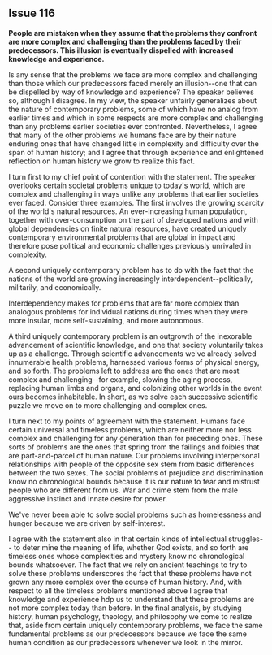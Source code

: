 
Issue 116
---------------------------

**People are mistaken when they assume that the problems they confront are more complex
and challenging than the problems faced by their predecessors. This illusion is eventually
dispelled with increased knowledge and experience.**


Is any sense that the problems we face are more complex and challenging than those which
our predecessors faced merely an illusion--one that can be dispelled by way of knowledge and
experience? The speaker believes so, although I disagree. In my view, the speaker unfairly
generalizes about the nature of contemporary problems, some of which have no analog from
earlier times and which in some respects are more complex and challenging than any
problems earlier societies ever confronted. Nevertheless, I agree that many of the other
problems we humans face are by their nature enduring ones that have changed little in
complexity and difficulty over the span of human history; and I agree that through experience
and enlightened reflection on human history we grow to realize this fact.

I turn first to my chief point of contention with the statement. The speaker overlooks certain
societal problems unique to today's world, which are complex and challenging in ways unlike
any problems that earlier societies ever faced. Consider three examples. The first involves the
growing scarcity of the world's natural resources. An ever-increasing human population,
together with over-consumption on the part of developed nations and with global
dependencies on finite natural resources, have created uniquely contemporary environmental
problems that are global in impact and therefore pose political and economic challenges
previously unrivaled in complexity.

A second uniquely contemporary problem has to do with the fact that the nations of the world
are growing increasingly interdependent--politically, militarily, and economically.

Interdependency makes for problems that are far more complex than analogous problems for
individual nations during times when they were more insular, more self-sustaining, and more
autonomous.

A third uniquely contemporary problem is an outgrowth of the inexorable advancement of
scientific knowledge, and one that society voluntarily takes up as a challenge. Through
scientific advancements we've already solved innumerable health problems, harnessed
various forms of physical energy, and so forth. The problems left to address are the ones that
are most complex and challenging--for example, slowing the aging process, replacing human
limbs and organs, and colonizing other worlds in the event ours becomes inhabitable. In short,
as we solve each successive scientific puzzle we move on to more challenging and complex
ones.

I turn next to my points of agreement with the statement. Humans face certain universal and
timeless problems, which are neither more nor less complex and challenging for any
generation than for preceding ones. These sorts of problems are the ones that spring from the
failings and foibles that are part-and-parcel of human nature. Our problems involving
interpersonal relationships with people of the opposite sex stem from basic differences
between the two sexes. The social problems of prejudice and discrimination know no
chronological bounds because it is our nature to fear and mistrust people who are different
from us. War and crime stem from the male aggressive instinct and innate desire for power.

We've never been able to solve social problems such as homelessness and hunger because
we are driven by self-interest.

I agree with the statement also in that certain kinds of intellectual struggles-- to deter mine
the meaning of life, whether God exists, and so forth are timeless ones whose complexities
and mystery know no chronological bounds whatsoever. The fact that we rely on ancient
teachings to try to solve these problems underscores the fact that these problems have not
grown any more complex over the course of human history. And, with respect to all the
timeless problems mentioned above I agree that knowledge and experience hdp us to
understand that these problems are not more complex today than before. In the final analysis,
by studying history, human psychology, theology, and philosophy we come to realize that,
aside from certain uniquely contemporary problems, we face the same fundamental problems
as our predecessors because we face the same human condition as our predecessors
whenever we look in the mirror.


